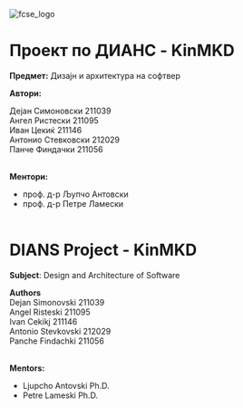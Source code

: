 ![fcse_logo](https://finki.ukim.mk/sites/default/files/logo_10.png)

# Проект по ДИАНС - KinMKD

**Предмет:** Дизајн и архитектура на софтвер

**Автори:**<br />

Дејан Симоновски 211039 <br />
Ангел Ристески 211095 <br />
Иван Цекиќ 211146 <br />
Антонио Стевковски 212029 <br />
Панче Финдачки 211056 <br /><br />


**Ментори:** <br />
- проф. д-р Љупчо Антовски<br />
- проф. д-р Петре Ламески<br /> <br />


# DIANS Project - KinMKD

**Subject**: Design and Architecture of Software

**Authors** <br/>
Dejan Simonovski 211039 <br />
Angel Risteski 211095 <br />
Ivan Cekikj 211146 <br />
Antonio Stevkovski 212029 <br />
Panche Findachki 211056 <br /><br />


**Mentors:**
- Ljupcho Antovski Ph.D.
- Petre Lameski Ph.D.

